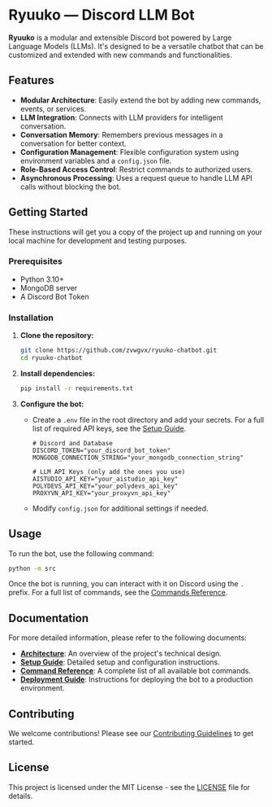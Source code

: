 # Ryuuko — Discord LLM Bot

**Ryuuko** is a modular and extensible Discord bot powered by Large Language Models (LLMs). It's designed to be a versatile chatbot that can be customized and extended with new commands and functionalities.

## Features

*   **Modular Architecture**: Easily extend the bot by adding new commands, events, or services.
*   **LLM Integration**: Connects with LLM providers for intelligent conversation.
*   **Conversation Memory**: Remembers previous messages in a conversation for better context.
*   **Configuration Management**: Flexible configuration system using environment variables and a `config.json` file.
*   **Role-Based Access Control**: Restrict commands to authorized users.
*   **Asynchronous Processing**: Uses a request queue to handle LLM API calls without blocking the bot.

## Getting Started

These instructions will get you a copy of the project up and running on your local machine for development and testing purposes.

### Prerequisites

*   Python 3.10+
*   MongoDB server
*   A Discord Bot Token

### Installation

1.  **Clone the repository:**
    ```bash
    git clone https://github.com/zvwgvx/ryuuko-chatbot.git
    cd ryuuko-chatbot
    ```

2.  **Install dependencies:**
    ```bash
    pip install -r requirements.txt
    ```

3.  **Configure the bot:**
    *   Create a `.env` file in the root directory and add your secrets. For a full list of required API keys, see the [Setup Guide](docs/SETUP.md).
        ```env
        # Discord and Database
        DISCORD_TOKEN="your_discord_bot_token"
        MONGODB_CONNECTION_STRING="your_mongodb_connection_string"

        # LLM API Keys (only add the ones you use)
        AISTUDIO_API_KEY="your_aistudio_api_key"
        POLYDEVS_API_KEY="your_polydevs_api_key"
        PROXYVN_API_KEY="your_proxyvn_api_key"
        ```
    *   Modify `config.json` for additional settings if needed.

## Usage

To run the bot, use the following command:

```bash
python -m src
```

Once the bot is running, you can interact with it on Discord using the `.` prefix. For a full list of commands, see the [Commands Reference](docs/COMMANDS.md).

## Documentation

For more detailed information, please refer to the following documents:

*   [**Architecture**](docs/ARCHITECTURE.md): An overview of the project's technical design.
*   [**Setup Guide**](docs/SETUP.md): Detailed setup and configuration instructions.
*   [**Command Reference**](docs/COMMANDS.md): A complete list of all available bot commands.
*   [**Deployment Guide**](docs/DEPLOYMENT.md): Instructions for deploying the bot to a production environment.

## Contributing

We welcome contributions! Please see our [Contributing Guidelines](CONTRIBUTING.md) to get started.

## License

This project is licensed under the MIT License - see the [LICENSE](LICENSE) file for details.